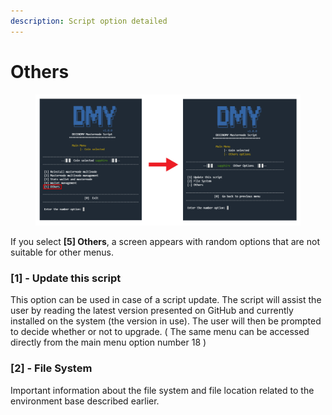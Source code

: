 ```yaml
---
description: Script option detailed
---
```


# Others

<figure><img src="../../../.gitbook/assets/Script_7_0_Trans_to_others.png" alt=""><figcaption></figcaption></figure>

If you select **\[5] Others**, a screen appears with random options that are not suitable for other menus.

### \[1] - Update this script

This option can be used in case of a script update. The script will assist the user by reading the latest version presented on GitHub and currently installed on the system (the version in use). The user will then be prompted to decide whether or not to upgrade. ( The same menu can be accessed directly from the main menu option number 18 )

### \[2] - File System

Important information about the file system and file location related to the environment base described earlier.

